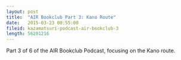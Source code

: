 ```yaml
---
layout: post
title:  "AIR Bookclub Part 3: Kano Route"
date:   2015-03-23 00:55:00
fileid: kazamatsuri-podcast-air-bookclub-3
length: 56201216         
---
```


Part 3 of 6 of the AIR Bookclub Podcast, focusing on the Kano route.
